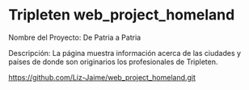 # Tripleten web_project_homeland

Nombre del Proyecto: De Patria a Patria

Descripción: La página muestra información acerca de las ciudades y países de donde son originarios los profesionales de Tripleten.

https://github.com/Liz-Jaime/web_project_homeland.git
